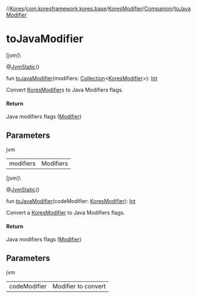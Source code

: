 //[Kores](../../../../index.md)/[com.koresframework.kores.base](../../index.md)/[KoresModifier](../index.md)/[Companion](index.md)/[toJavaModifier](to-java-modifier.md)

# toJavaModifier

[jvm]\

@[JvmStatic](https://kotlinlang.org/api/latest/jvm/stdlib/kotlin.jvm/-jvm-static/index.html)()

fun [toJavaModifier](to-java-modifier.md)(modifiers: [Collection](https://kotlinlang.org/api/latest/jvm/stdlib/kotlin.collections/-collection/index.html)<[KoresModifier](../index.md)>): [Int](https://kotlinlang.org/api/latest/jvm/stdlib/kotlin/-int/index.html)

Convert [KoresModifier](../index.md)s to Java Modifiers flags.

#### Return

Java modifiers flags ([Modifier](https://docs.oracle.com/javase/8/docs/api/java/lang/reflect/Modifier.html))

## Parameters

jvm

| | |
|---|---|
| modifiers | Modifiers |

[jvm]\

@[JvmStatic](https://kotlinlang.org/api/latest/jvm/stdlib/kotlin.jvm/-jvm-static/index.html)()

fun [toJavaModifier](to-java-modifier.md)(codeModifier: [KoresModifier](../index.md)): [Int](https://kotlinlang.org/api/latest/jvm/stdlib/kotlin/-int/index.html)

Convert a [KoresModifier](../index.md) to Java Modifiers flags.

#### Return

Java modifiers flags ([Modifier](https://docs.oracle.com/javase/8/docs/api/java/lang/reflect/Modifier.html))

## Parameters

jvm

| | |
|---|---|
| codeModifier | Modifier to convert |
